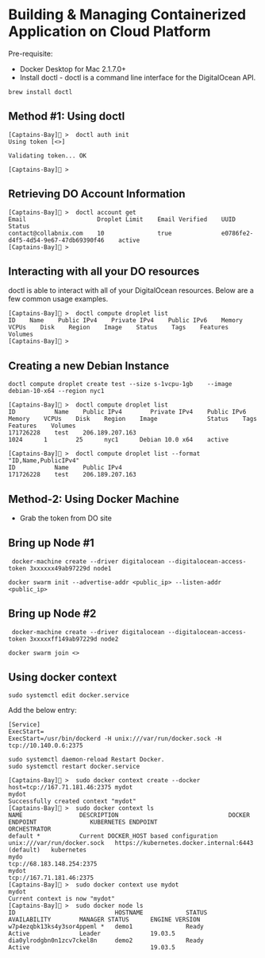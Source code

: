 # Building & Managing Containerized Application on Cloud Platform

Pre-requisite:

- Docker Desktop for Mac 2.1.7.0+
- Install doctl - doctl is a command line interface for the DigitalOcean API.

```
brew install doctl
```

## Method #1: Using doctl

```
[Captains-Bay]🚩 >  doctl auth init
Using token [<>]

Validating token... OK

[Captains-Bay]🚩 > 
```

## Retrieving DO Account Information

```
[Captains-Bay]🚩 >  doctl account get
Email                    Droplet Limit    Email Verified    UUID                                    Status
contact@collabnix.com    10               true              e0786fe2-d4f5-4d54-9e67-47db69390f46    active
[Captains-Bay]🚩 >
```

## Interacting with all your DO resources

doctl is able to interact with all of your DigitalOcean resources. Below are a few common usage examples.

```
[Captains-Bay]🚩 >  doctl compute droplet list
ID    Name    Public IPv4    Private IPv4    Public IPv6    Memory    VCPUs    Disk    Region    Image    Status    Tags    Features    Volumes
[Captains-Bay]🚩 >  
```

## Creating a new Debian Instance

```
doctl compute droplet create test --size s-1vcpu-1gb    --image debian-10-x64 --region nyc1
```

```
[Captains-Bay]🚩 >  doctl compute droplet list
ID           Name    Public IPv4        Private IPv4    Public IPv6    Memory    VCPUs    Disk    Region    Image              Status    Tags    Features    Volumes
171726228    test    206.189.207.163                                   1024      1        25      nyc1      Debian 10.0 x64    active    
```


```
[Captains-Bay]🚩 >  doctl compute droplet list --format "ID,Name,PublicIPv4"
ID           Name    Public IPv4
171726228    test    206.189.207.163
```

## Method-2: Using Docker Machine

- Grab the token from DO site

## Bring up Node #1

```
 docker-machine create --driver digitalocean --digitalocean-access-token 3xxxxxx49ab97229d node1
 ```
 
 ```
 docker swarm init --advertise-addr <public_ip> --listen-addr <public_ip>
 ```
 
 
 ## Bring up Node #2
 
 ```
  docker-machine create --driver digitalocean --digitalocean-access-token 3xxxxxff149ab97229d node2
  ```
  
  ```
  docker swarm join <>
  ```
  
  
  
  
  ## Using docker context
  
  
```
sudo systemctl edit docker.service
```

Add the below entry:

```
[Service]
ExecStart=
ExecStart=/usr/bin/dockerd -H unix:///var/run/docker.sock -H tcp://10.140.0.6:2375
```

```
sudo systemctl daemon-reload Restart Docker.
sudo systemctl restart docker.service
```



```
[Captains-Bay]🚩 >  sudo docker context create --docker host=tcp://167.71.181.46:2375 mydot
mydot
Successfully created context "mydot"
[Captains-Bay]🚩 >  sudo docker context ls
NAME                DESCRIPTION                               DOCKER ENDPOINT               KUBERNETES ENDPOINT                                 ORCHESTRATOR
default *           Current DOCKER_HOST based configuration   unix:///var/run/docker.sock   https://kubernetes.docker.internal:6443 (default)   kubernetes
mydo                                                          tcp://68.183.148.254:2375                                                         
mydot                                                         tcp://167.71.181.46:2375                                                          
[Captains-Bay]🚩 >  sudo docker context use mydot
mydot
Current context is now "mydot"
[Captains-Bay]🚩 >  sudo docker node ls
ID                            HOSTNAME            STATUS              AVAILABILITY        MANAGER STATUS      ENGINE VERSION
w7p4ezqbk13ks4y3sor4ppeml *   demo1               Ready               Active              Leader              19.03.5
dia0ylrodgbn0n1zcv7ckel8n     demo2               Ready               Active                                  19.03.5
```



